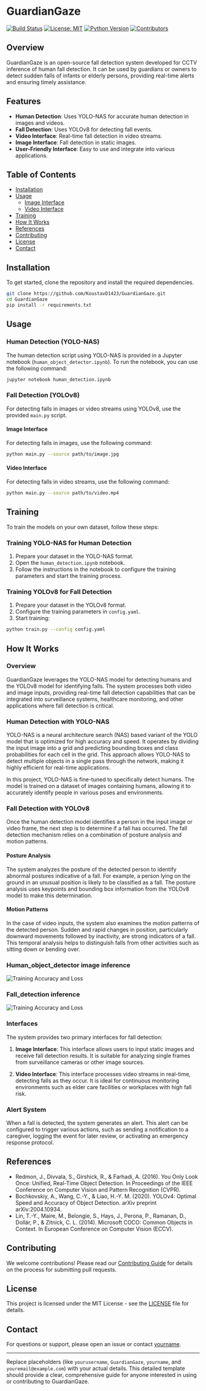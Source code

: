 
# GuardianGaze

[![Build Status](https://img.shields.io/github/actions/workflow/status/KoustavD1423/Guardian-Gaze/ci.yml?branch=main)](https://github.com/KoustavD1423/Guardian-Gaze/actions)
[![License: MIT](https://img.shields.io/badge/License-MIT-yellow.svg)](https://opensource.org/licenses/MIT)
[![Python Version](https://img.shields.io/badge/python-3.8-blue.svg)](https://www.python.org/downloads/release/python-380/)
[![Contributors](https://img.shields.io/github/contributors/KoustavD1423/Guardian-Gaze.svg)](https://github.com/KoustavD1423/Guardian-Gaze/graphs/contributors)

## Overview

GuardianGaze is an open-source fall detection system developed for CCTV inference of human fall detection. It can be used by guardians or owners to detect sudden falls of infants or elderly persons, providing real-time alerts and ensuring timely assistance.

## Features

- **Human Detection**: Uses YOLO-NAS for accurate human detection in images and videos.
- **Fall Detection**: Uses YOLOv8 for detecting fall events.
- **Video Interface**: Real-time fall detection in video streams.
- **Image Interface**: Fall detection in static images.
- **User-Friendly Interface**: Easy to use and integrate into various applications.

## Table of Contents

- [Installation](#installation)
- [Usage](#usage)
  - [Image Interface](#image-interface)
  - [Video Interface](#video-interface)
- [Training](#training)
- [How It Works](#how-it-works)
- [References](#references)
- [Contributing](#contributing)
- [License](#license)
- [Contact](#contact)

## Installation

To get started, clone the repository and install the required dependencies.

```bash
git clone https://github.com/KoustavD1423/GuardianGaze.git
cd GuardianGaze
pip install -r requirements.txt
```

## Usage

### Human Detection (YOLO-NAS)

The human detection script using YOLO-NAS is provided in a Jupyter notebook (`human_object_detector.ipynb`). To run the notebook, you can use the following command:

```bash
jupyter notebook human_detection.ipynb
```

### Fall Detection (YOLOv8)

For detecting falls in images or video streams using YOLOv8, use the provided `main.py` script.

#### Image Interface

For detecting falls in images, use the following command:

```bash
python main.py --source path/to/image.jpg
```

#### Video Interface

For detecting falls in video streams, use the following command:

```bash
python main.py --source path/to/video.mp4
```

## Training

To train the models on your own dataset, follow these steps:

### Training YOLO-NAS for Human Detection

1. Prepare your dataset in the YOLO-NAS format.
2. Open the `human_detection.ipynb` notebook.
3. Follow the instructions in the notebook to configure the training parameters and start the training process.

### Training YOLOv8 for Fall Detection

1. Prepare your dataset in the YOLOv8 format.
2. Configure the training parameters in `config.yaml`.
3. Start training:

```bash
python train.py --config config.yaml
```

## How It Works

### Overview

GuardianGaze leverages the YOLO-NAS model for detecting humans and the YOLOv8 model for identifying falls. The system processes both video and image inputs, providing real-time fall detection capabilities that can be integrated into surveillance systems, healthcare monitoring, and other applications where fall detection is critical.

### Human Detection with YOLO-NAS

YOLO-NAS is a neural architecture search (NAS) based variant of the YOLO model that is optimized for high accuracy and speed. It operates by dividing the input image into a grid and predicting bounding boxes and class probabilities for each cell in the grid. This approach allows YOLO-NAS to detect multiple objects in a single pass through the network, making it highly efficient for real-time applications.

In this project, YOLO-NAS is fine-tuned to specifically detect humans. The model is trained on a dataset of images containing humans, allowing it to accurately identify people in various poses and environments.

### Fall Detection with YOLOv8

Once the human detection model identifies a person in the input image or video frame, the next step is to determine if a fall has occurred. The fall detection mechanism relies on a combination of posture analysis and motion patterns.

#### Posture Analysis

The system analyzes the posture of the detected person to identify abnormal postures indicative of a fall. For example, a person lying on the ground in an unusual position is likely to be classified as a fall. The posture analysis uses keypoints and bounding box information from the YOLOv8 model to make this determination.

#### Motion Patterns

In the case of video inputs, the system also examines the motion patterns of the detected person. Sudden and rapid changes in position, particularly downward movements followed by inactivity, are strong indicators of a fall. This temporal analysis helps to distinguish falls from other activities such as sitting down or bending over.

### Human_object_detector image inference
![Training Accuracy and Loss](output.png)

### Fall_detection inference
![Training Accuracy and Loss](fall_inference.jpg)

### Interfaces

The system provides two primary interfaces for fall detection:

1. **Image Interface**: This interface allows users to input static images and receive fall detection results. It is suitable for analyzing single frames from surveillance cameras or other image sources.

2. **Video Interface**: This interface processes video streams in real-time, detecting falls as they occur. It is ideal for continuous monitoring environments such as elder care facilities or workplaces with high fall risk.

### Alert System

When a fall is detected, the system generates an alert. This alert can be configured to trigger various actions, such as sending a notification to a caregiver, logging the event for later review, or activating an emergency response protocol.

## References

- Redmon, J., Divvala, S., Girshick, R., & Farhadi, A. (2016). You Only Look Once: Unified, Real-Time Object Detection. In Proceedings of the IEEE Conference on Computer Vision and Pattern Recognition (CVPR).
- Bochkovskiy, A., Wang, C.-Y., & Liao, H.-Y. M. (2020). YOLOv4: Optimal Speed and Accuracy of Object Detection. arXiv preprint arXiv:2004.10934.
- Lin, T.-Y., Maire, M., Belongie, S., Hays, J., Perona, P., Ramanan, D., Dollár, P., & Zitnick, C. L. (2014). Microsoft COCO: Common Objects in Context. In European Conference on Computer Vision (ECCV).

## Contributing

We welcome contributions! Please read our [Contributing Guide](CONTRIBUTING.md) for details on the process for submitting pull requests.

## License

This project is licensed under the MIT License - see the [LICENSE](LICENSE) file for details.

## Contact

For questions or support, please open an issue or contact [yourname](mailto:youremail@example.com).

---

Replace placeholders (like `yourusername`, `GuardianGaze`, `yourname`, and `youremail@example.com`) with your actual details. This detailed template should provide a clear, comprehensive guide for anyone interested in using or contributing to GuardianGaze.
